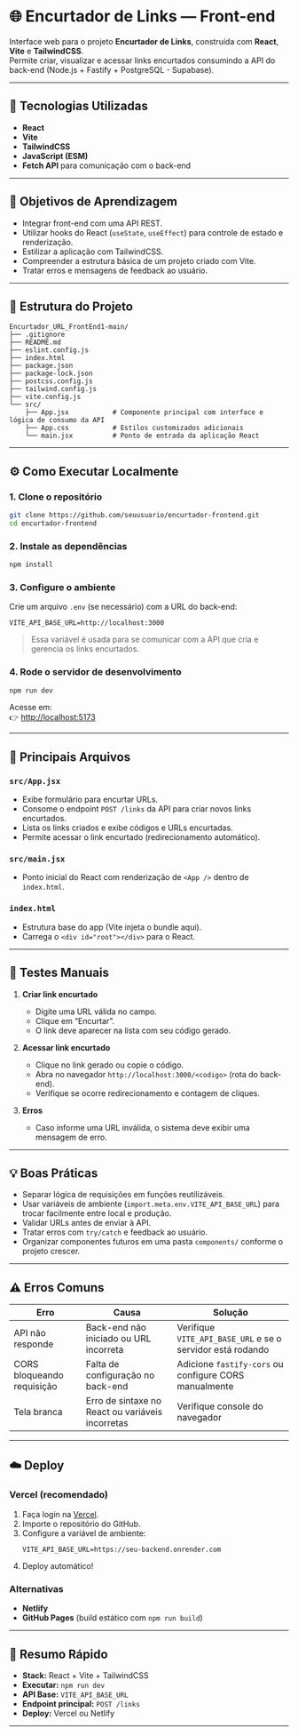# 🌐 Encurtador de Links — Front-end

Interface web para o projeto **Encurtador de Links**, construída com **React**, **Vite** e **TailwindCSS**.  
Permite criar, visualizar e acessar links encurtados consumindo a API do back-end (Node.js + Fastify + PostgreSQL - Supabase).

---

## 🚀 Tecnologias Utilizadas

- **React**
- **Vite**
- **TailwindCSS**
- **JavaScript (ESM)**
- **Fetch API** para comunicação com o back-end

---

## 🎯 Objetivos de Aprendizagem

- Integrar front-end com uma API REST.
- Utilizar hooks do React (`useState`, `useEffect`) para controle de estado e renderização.
- Estilizar a aplicação com TailwindCSS.
- Compreender a estrutura básica de um projeto criado com Vite.
- Tratar erros e mensagens de feedback ao usuário.

---

## 📁 Estrutura do Projeto

```
Encurtador_URL_FrontEnd1-main/
├── .gitignore
├── README.md
├── eslint.config.js
├── index.html
├── package.json
├── package-lock.json
├── postcss.config.js
├── tailwind.config.js
├── vite.config.js
└── src/
    ├── App.jsx           # Componente principal com interface e lógica de consumo da API
    ├── App.css           # Estilos customizados adicionais
    └── main.jsx          # Ponto de entrada da aplicação React
```

---

## ⚙️ Como Executar Localmente

### 1. Clone o repositório

```bash
git clone https://github.com/seuusuario/encurtador-frontend.git
cd encurtador-frontend
```

### 2. Instale as dependências

```bash
npm install
```

### 3. Configure o ambiente

Crie um arquivo `.env` (se necessário) com a URL do back-end:

```
VITE_API_BASE_URL=http://localhost:3000
```

> Essa variável é usada para se comunicar com a API que cria e gerencia os links encurtados.

### 4. Rode o servidor de desenvolvimento

```bash
npm run dev
```

Acesse em:  
👉 [http://localhost:5173](http://localhost:5173)

---

## 🧩 Principais Arquivos

### `src/App.jsx`

- Exibe formulário para encurtar URLs.
- Consome o endpoint `POST /links` da API para criar novos links encurtados.
- Lista os links criados e exibe códigos e URLs encurtadas.
- Permite acessar o link encurtado (redirecionamento automático).

### `src/main.jsx`

- Ponto inicial do React com renderização de `<App />` dentro de `index.html`.

### `index.html`

- Estrutura base do app (Vite injeta o bundle aqui).
- Carrega o `<div id="root"></div>` para o React.

---

## 🧪 Testes Manuais

1. **Criar link encurtado**
   - Digite uma URL válida no campo.
   - Clique em “Encurtar”.
   - O link deve aparecer na lista com seu código gerado.

2. **Acessar link encurtado**
   - Clique no link gerado ou copie o código.
   - Abra no navegador `http://localhost:3000/<codigo>` (rota do back-end).
   - Verifique se ocorre redirecionamento e contagem de cliques.

3. **Erros**
   - Caso informe uma URL inválida, o sistema deve exibir uma mensagem de erro.

---

## 💡 Boas Práticas

- Separar lógica de requisições em funções reutilizáveis.
- Usar variáveis de ambiente (`import.meta.env.VITE_API_BASE_URL`) para trocar facilmente entre local e produção.
- Validar URLs antes de enviar à API.
- Tratar erros com `try/catch` e feedback ao usuário.
- Organizar componentes futuros em uma pasta `components/` conforme o projeto crescer.

---

## ⚠️ Erros Comuns

| Erro | Causa | Solução |
|------|--------|----------|
| API não responde | Back-end não iniciado ou URL incorreta | Verifique `VITE_API_BASE_URL` e se o servidor está rodando |
| CORS bloqueando requisição | Falta de configuração no back-end | Adicione `fastify-cors` ou configure CORS manualmente |
| Tela branca | Erro de sintaxe no React ou variáveis incorretas | Verifique console do navegador |

---

## ☁️ Deploy

### Vercel (recomendado)

1. Faça login na [Vercel](https://vercel.com/).
2. Importe o repositório do GitHub.
3. Configure a variável de ambiente:
   ```
   VITE_API_BASE_URL=https://seu-backend.onrender.com
   ```
4. Deploy automático!

### Alternativas
- **Netlify**
- **GitHub Pages** (build estático com `npm run build`)

---

## 🧭 Resumo Rápido

- **Stack:** React + Vite + TailwindCSS  
- **Executar:** `npm run dev`  
- **API Base:** `VITE_API_BASE_URL`  
- **Endpoint principal:** `POST /links`  
- **Deploy:** Vercel ou Netlify  

---